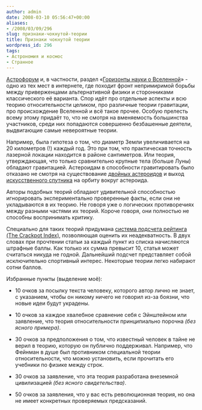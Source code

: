 ```yaml
---
author: admin
date: 2008-03-10 05:56:47+00:00
aliases:
- /2008/03/09/296
slug: признаки-чокнутой-теории
title: Признаки чокнутой теории
wordpress_id: 296
tags:
- Астрономия и космос
- Странное
---
```


[Астрофорум](http://www.astronomy.ru/forum/) и, в частности, раздел «[Горизонты науки о Вселенной](http://www.astronomy.ru/forum/index.php/board,2.0.html)» - одно из тех мест в интернете, где походит фронт непримиримой борьбы между приверженцами альтернативной физики и сторонниками классического её варианта. Спор идёт про отдельные аспекты и всю теорию относительности целиком, про различные теории гравитации, про происхождение Вселенной и всё такое прочее. Особую прелесть всему этому придаёт то, что не смотря на вменяемость большинства участников, среди них попадаются совершенно безбашенные деятели, выдвигающие самые невероятные теории.

<!--more-->

Например, была гипотеза о том, что диаметр Земли увеличивается на 20 километров (!) каждый год. Это при том, что практическая точность лазерной локации находится в районе сантиметров. Или теория, утверждающая, что только сравнительно крупные тела (больше Луны) обладают гравитацией. Астероидам в способности гравитировать было отказано не смотря на существование [двойных астероидов](http://astro.websib.ru/sprav/spis_dvoi_aster.htm) и выход [искусственного спутника](http://ru.wikipedia.org/wiki/%D0%A5%D0%B0%D1%8F%D0%B1%D1%83%D1%81%D0%B0_(%D0%9A%D0%90)) на орбиту вокруг астероида. 

Авторы подобных теорий обладают удивительной способностью игнорировать экспериментально проверенные факты, если они не укладываются в их теорию. Не говоря уже о логических противоречиях между разными частями их теорий. Короче говоря, они полностью не способны воспринимать критику. 

Специально для таких теорий придумана [система подсчета рейтинга (The Crackpot Index)](http://www.webcenter.ru/~korn/science/crackpot.html), позволяющая оценить их неадекватность. В двух словах при прочтении статьи за каждый пункт из списка начисляются штрафные баллы. Как только их сумма превысит 10, статья может считаться никуда не годной. Дальнейший подсчет представляет собой исключительно спортивный интерес. Некоторые теории легко набирают сотни баллов.

Избранные пункты (выделение моё):

  * 10 очков за посылку текста человеку, которого автор лично не знает, с указанием, чтобы он никому ничего не говорил из-за боязни, что новые идеи будут украдены. 

  * 10 очков за каждое хвалебное сравнение себя с Эйнштейном или заявление, что теория относительности принципиально порочна _(без ясного примера)_. 

  * 30 очков за предположения о том, что известный человек в тайне не верил в теорию, которую он публично поддерживал. Например, что Фейнман в душе был противником специальной теории относительности, что можно установить, если прочитать его учебники по физике между строк. 

  * 30 очков за заявление, что эта теория разработана внеземной цивилизацией _(без ясного свидетельства)_. 

  * 50 очков за заявления, что у вас есть революционная теория, но она не имеет конкретных проверяемых предсказаний. 
